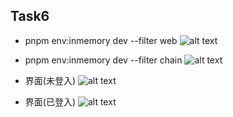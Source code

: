 ## Task6

* pnpm env:inmemory dev --filter web
![alt text](https://github.com/MartinYeung5/mina-zkapp-bootcamp/blob/main/learn/MartinYeung5/task6/20241222_terminal_1.png?raw=true)

* pnpm env:inmemory dev --filter chain
![alt text](https://github.com/MartinYeung5/mina-zkapp-bootcamp/blob/main/learn/MartinYeung5/task6/20241222_terminal_2.png?raw=true)

* 界面(未登入)
![alt text](https://github.com/MartinYeung5/mina-zkapp-bootcamp/blob/main/learn/MartinYeung5/task6/20241222_UI_1.png?raw=true)

* 界面(已登入)
![alt text](https://github.com/MartinYeung5/mina-zkapp-bootcamp/blob/main/learn/MartinYeung5/task6/20241222_UI_2.png?raw=true)